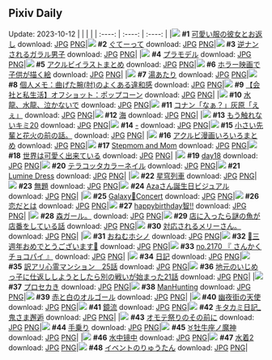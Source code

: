 ## Pixiv Daily
Update: 2023-10-12
|      |      |      |
| :----: | :----: | :----: |
|![](https://pixiv.microyu.workers.dev/c/240x480/img-master/img/2023/10/11/12/11/41/112457475_p0_master1200.jpg) **#1** [可愛い服の彼女とお返し](https://www.pixiv.net/artworks/112457475) download: [JPG](https://pixiv.microyu.workers.dev/img-original/img/2023/10/11/12/11/41/112457475_p0.jpg) [PNG](https://pixiv.microyu.workers.dev/img-original/img/2023/10/11/12/11/41/112457475_p0.png)|![](https://pixiv.microyu.workers.dev/c/240x480/img-master/img/2023/10/10/01/09/28/112422734_p0_master1200.jpg) **#2** [ぐてーって](https://www.pixiv.net/artworks/112422734) download: [JPG](https://pixiv.microyu.workers.dev/img-original/img/2023/10/10/01/09/28/112422734_p0.jpg) [PNG](https://pixiv.microyu.workers.dev/img-original/img/2023/10/10/01/09/28/112422734_p0.png)|![](https://pixiv.microyu.workers.dev/c/240x480/img-master/img/2023/10/10/08/03/21/112428136_p0_master1200.jpg) **#3** [逆ナンされるガラル男子](https://www.pixiv.net/artworks/112428136) download: [JPG](https://pixiv.microyu.workers.dev/img-original/img/2023/10/10/08/03/21/112428136_p0.jpg) [PNG](https://pixiv.microyu.workers.dev/img-original/img/2023/10/10/08/03/21/112428136_p0.png)|
|![](https://pixiv.microyu.workers.dev/c/240x480/img-master/img/2023/10/10/06/00/06/112426556_p0_master1200.jpg) **#4** [プラモデル](https://www.pixiv.net/artworks/112426556) download: [JPG](https://pixiv.microyu.workers.dev/img-original/img/2023/10/10/06/00/06/112426556_p0.jpg) [PNG](https://pixiv.microyu.workers.dev/img-original/img/2023/10/10/06/00/06/112426556_p0.png)|![](https://pixiv.microyu.workers.dev/c/240x480/img-master/img/2023/10/11/10/15/23/112455679_p0_master1200.jpg) **#5** [アクルビイラストまとめ](https://www.pixiv.net/artworks/112455679) download: [JPG](https://pixiv.microyu.workers.dev/img-original/img/2023/10/11/10/15/23/112455679_p0.jpg) [PNG](https://pixiv.microyu.workers.dev/img-original/img/2023/10/11/10/15/23/112455679_p0.png)|![](https://pixiv.microyu.workers.dev/c/240x480/img-master/img/2023/10/10/20/18/04/112440174_p0_master1200.jpg) **#6** [ホラー映画で子供が描く絵](https://www.pixiv.net/artworks/112440174) download: [JPG](https://pixiv.microyu.workers.dev/img-original/img/2023/10/10/20/18/04/112440174_p0.jpg) [PNG](https://pixiv.microyu.workers.dev/img-original/img/2023/10/10/20/18/04/112440174_p0.png)|
|![](https://pixiv.microyu.workers.dev/c/240x480/img-master/img/2023/10/10/20/30/00/112440505_p0_master1200.jpg) **#7** [湯あたり](https://www.pixiv.net/artworks/112440505) download: [JPG](https://pixiv.microyu.workers.dev/img-original/img/2023/10/10/20/30/00/112440505_p0.jpg) [PNG](https://pixiv.microyu.workers.dev/img-original/img/2023/10/10/20/30/00/112440505_p0.png)|![](https://pixiv.microyu.workers.dev/c/240x480/img-master/img/2023/10/10/07/00/04/112427255_p0_master1200.jpg) **#8** [個人メモ：曲げた腕(肘)のよくある違和感](https://www.pixiv.net/artworks/112427255) download: [JPG](https://pixiv.microyu.workers.dev/img-original/img/2023/10/10/07/00/04/112427255_p0.jpg) [PNG](https://pixiv.microyu.workers.dev/img-original/img/2023/10/10/07/00/04/112427255_p0.png)|![](https://pixiv.microyu.workers.dev/c/240x480/img-master/img/2023/10/10/12/00/04/112431087_p0_master1200.jpg) **#9** [【会社と私生活】オフショット：ポップコーン](https://www.pixiv.net/artworks/112431087) download: [JPG](https://pixiv.microyu.workers.dev/img-original/img/2023/10/10/12/00/04/112431087_p0.jpg) [PNG](https://pixiv.microyu.workers.dev/img-original/img/2023/10/10/12/00/04/112431087_p0.png)|
|![](https://pixiv.microyu.workers.dev/c/240x480/img-master/img/2023/10/10/00/00/23/112420150_p0_master1200.jpg) **#10** [水龍、水龍、泣かないで](https://www.pixiv.net/artworks/112420150) download: [JPG](https://pixiv.microyu.workers.dev/img-original/img/2023/10/10/00/00/23/112420150_p0.jpg) [PNG](https://pixiv.microyu.workers.dev/img-original/img/2023/10/10/00/00/23/112420150_p0.png)|![](https://pixiv.microyu.workers.dev/c/240x480/img-master/img/2023/10/10/12/00/17/112431135_p0_master1200.jpg) **#11** [コナン「なぁ？」灰原「えぇ」](https://www.pixiv.net/artworks/112431135) download: [JPG](https://pixiv.microyu.workers.dev/img-original/img/2023/10/10/12/00/17/112431135_p0.jpg) [PNG](https://pixiv.microyu.workers.dev/img-original/img/2023/10/10/12/00/17/112431135_p0.png)|![](https://pixiv.microyu.workers.dev/c/240x480/img-master/img/2023/10/10/00/29/35/112421518_p0_master1200.jpg) **#12** [海](https://www.pixiv.net/artworks/112421518) download: [JPG](https://pixiv.microyu.workers.dev/img-original/img/2023/10/10/00/29/35/112421518_p0.jpg) [PNG](https://pixiv.microyu.workers.dev/img-original/img/2023/10/10/00/29/35/112421518_p0.png)|
|![](https://pixiv.microyu.workers.dev/c/240x480/img-master/img/2023/10/11/14/51/24/112459683_p0_master1200.jpg) **#13** [もう触れないキミ20](https://www.pixiv.net/artworks/112459683) download: [JPG](https://pixiv.microyu.workers.dev/img-original/img/2023/10/11/14/51/24/112459683_p0.jpg) [PNG](https://pixiv.microyu.workers.dev/img-original/img/2023/10/11/14/51/24/112459683_p0.png)|![](https://pixiv.microyu.workers.dev/c/240x480/img-master/img/2023/10/10/00/00/22/112420140_p0_master1200.jpg) **#14** [-](https://www.pixiv.net/artworks/112420140) download: [JPG](https://pixiv.microyu.workers.dev/img-original/img/2023/10/10/00/00/22/112420140_p0.jpg) [PNG](https://pixiv.microyu.workers.dev/img-original/img/2023/10/10/00/00/22/112420140_p0.png)|![](https://pixiv.microyu.workers.dev/c/240x480/img-master/img/2023/10/10/17/59/50/112436615_p0_master1200.jpg) **#15** [小さい先輩と花火の前の話。](https://www.pixiv.net/artworks/112436615) download: [JPG](https://pixiv.microyu.workers.dev/img-original/img/2023/10/10/17/59/50/112436615_p0.jpg) [PNG](https://pixiv.microyu.workers.dev/img-original/img/2023/10/10/17/59/50/112436615_p0.png)|
|![](https://pixiv.microyu.workers.dev/c/240x480/img-master/img/2023/10/11/08/31/10/112454622_p0_master1200.jpg) **#16** [アクルビ漫画いろいろまとめ](https://www.pixiv.net/artworks/112454622) download: [JPG](https://pixiv.microyu.workers.dev/img-original/img/2023/10/11/08/31/10/112454622_p0.jpg) [PNG](https://pixiv.microyu.workers.dev/img-original/img/2023/10/11/08/31/10/112454622_p0.png)|![](https://pixiv.microyu.workers.dev/c/240x480/img-master/img/2023/10/10/16/24/56/112432125_p0_master1200.jpg) **#17** [Stepmom and Mom](https://www.pixiv.net/artworks/112432125) download: [JPG](https://pixiv.microyu.workers.dev/img-original/img/2023/10/10/16/24/56/112432125_p0.jpg) [PNG](https://pixiv.microyu.workers.dev/img-original/img/2023/10/10/16/24/56/112432125_p0.png)|![](https://pixiv.microyu.workers.dev/c/240x480/img-master/img/2023/10/10/17/26/30/112435998_p0_master1200.jpg) **#18** [世界は可愛く出来ている](https://www.pixiv.net/artworks/112435998) download: [JPG](https://pixiv.microyu.workers.dev/img-original/img/2023/10/10/17/26/30/112435998_p0.jpg) [PNG](https://pixiv.microyu.workers.dev/img-original/img/2023/10/10/17/26/30/112435998_p0.png)|
|![](https://pixiv.microyu.workers.dev/c/240x480/img-master/img/2023/10/11/01/05/31/112449237_p0_master1200.jpg) **#19** [day18](https://www.pixiv.net/artworks/112449237) download: [JPG](https://pixiv.microyu.workers.dev/img-original/img/2023/10/11/01/05/31/112449237_p0.jpg) [PNG](https://pixiv.microyu.workers.dev/img-original/img/2023/10/11/01/05/31/112449237_p0.png)|![](https://pixiv.microyu.workers.dev/c/240x480/img-master/img/2023/10/10/20/38/32/112440710_p0_master1200.jpg) **#20** [テラコッタカラーネイル](https://www.pixiv.net/artworks/112440710) download: [JPG](https://pixiv.microyu.workers.dev/img-original/img/2023/10/10/20/38/32/112440710_p0.jpg) [PNG](https://pixiv.microyu.workers.dev/img-original/img/2023/10/10/20/38/32/112440710_p0.png)|![](https://pixiv.microyu.workers.dev/c/240x480/img-master/img/2023/10/10/00/00/43/112420220_p0_master1200.jpg) **#21** [Lumine Dress](https://www.pixiv.net/artworks/112420220) download: [JPG](https://pixiv.microyu.workers.dev/img-original/img/2023/10/10/00/00/43/112420220_p0.jpg) [PNG](https://pixiv.microyu.workers.dev/img-original/img/2023/10/10/00/00/43/112420220_p0.png)|
|![](https://pixiv.microyu.workers.dev/c/240x480/img-master/img/2023/10/10/21/15/59/112441863_p0_master1200.jpg) **#22** [星穹列車](https://www.pixiv.net/artworks/112441863) download: [JPG](https://pixiv.microyu.workers.dev/img-original/img/2023/10/10/21/15/59/112441863_p0.jpg) [PNG](https://pixiv.microyu.workers.dev/img-original/img/2023/10/10/21/15/59/112441863_p0.png)|![](https://pixiv.microyu.workers.dev/c/240x480/img-master/img/2023/10/11/17/59/02/112462713_p0_master1200.jpg) **#23** [無題](https://www.pixiv.net/artworks/112462713) download: [JPG](https://pixiv.microyu.workers.dev/img-original/img/2023/10/11/17/59/02/112462713_p0.jpg) [PNG](https://pixiv.microyu.workers.dev/img-original/img/2023/10/11/17/59/02/112462713_p0.png)|![](https://pixiv.microyu.workers.dev/c/240x480/img-master/img/2023/10/10/21/41/53/112442662_p0_master1200.jpg) **#24** [Azaさん誕生日ビジュアル](https://www.pixiv.net/artworks/112442662) download: [JPG](https://pixiv.microyu.workers.dev/img-original/img/2023/10/10/21/41/53/112442662_p0.jpg) [PNG](https://pixiv.microyu.workers.dev/img-original/img/2023/10/10/21/41/53/112442662_p0.png)|
|![](https://pixiv.microyu.workers.dev/c/240x480/img-master/img/2023/10/10/21/30/02/112442313_p0_master1200.jpg) **#25** [Galaxy🎼Concert](https://www.pixiv.net/artworks/112442313) download: [JPG](https://pixiv.microyu.workers.dev/img-original/img/2023/10/10/21/30/02/112442313_p0.jpg) [PNG](https://pixiv.microyu.workers.dev/img-original/img/2023/10/10/21/30/02/112442313_p0.png)|![](https://pixiv.microyu.workers.dev/c/240x480/img-master/img/2023/10/10/16/58/43/112435462_p0_master1200.jpg) **#26** [恋だとは](https://www.pixiv.net/artworks/112435462) download: [JPG](https://pixiv.microyu.workers.dev/img-original/img/2023/10/10/16/58/43/112435462_p0.jpg) [PNG](https://pixiv.microyu.workers.dev/img-original/img/2023/10/10/16/58/43/112435462_p0.png)|![](https://pixiv.microyu.workers.dev/c/240x480/img-master/img/2023/10/10/20/13/38/112440056_p0_master1200.jpg) **#27** [happybirthday智!!](https://www.pixiv.net/artworks/112440056) download: [JPG](https://pixiv.microyu.workers.dev/img-original/img/2023/10/10/20/13/38/112440056_p0.jpg) [PNG](https://pixiv.microyu.workers.dev/img-original/img/2023/10/10/20/13/38/112440056_p0.png)|
|![](https://pixiv.microyu.workers.dev/c/240x480/img-master/img/2023/10/11/08/46/14/112454778_p0_master1200.jpg) **#28** [森ガール。](https://www.pixiv.net/artworks/112454778) download: [JPG](https://pixiv.microyu.workers.dev/img-original/img/2023/10/11/08/46/14/112454778_p0.jpg) [PNG](https://pixiv.microyu.workers.dev/img-original/img/2023/10/11/08/46/14/112454778_p0.png)|![](https://pixiv.microyu.workers.dev/c/240x480/img-master/img/2023/10/10/12/11/51/112431323_p0_master1200.jpg) **#29** [店に入ったら謎の魚が店番をしている話](https://www.pixiv.net/artworks/112431323) download: [JPG](https://pixiv.microyu.workers.dev/img-original/img/2023/10/10/12/11/51/112431323_p0.jpg) [PNG](https://pixiv.microyu.workers.dev/img-original/img/2023/10/10/12/11/51/112431323_p0.png)|![](https://pixiv.microyu.workers.dev/c/240x480/img-master/img/2023/10/10/15/59/32/112434480_p0_master1200.jpg) **#30** [対応されるメリーさん。](https://www.pixiv.net/artworks/112434480) download: [JPG](https://pixiv.microyu.workers.dev/img-original/img/2023/10/10/15/59/32/112434480_p0.jpg) [PNG](https://pixiv.microyu.workers.dev/img-original/img/2023/10/10/15/59/32/112434480_p0.png)|
|![](https://pixiv.microyu.workers.dev/c/240x480/img-master/img/2023/10/10/11/01/02/112430294_p0_master1200.jpg) **#31** [おねむホシノ](https://www.pixiv.net/artworks/112430294) download: [JPG](https://pixiv.microyu.workers.dev/img-original/img/2023/10/10/11/01/02/112430294_p0.jpg) [PNG](https://pixiv.microyu.workers.dev/img-original/img/2023/10/10/11/01/02/112430294_p0.png)|![](https://pixiv.microyu.workers.dev/c/240x480/img-master/img/2023/10/10/11/12/36/112430433_p0_master1200.jpg) **#32** [🎉三週年おめでとうございます🎊](https://www.pixiv.net/artworks/112430433) download: [JPG](https://pixiv.microyu.workers.dev/img-original/img/2023/10/10/11/12/36/112430433_p0.jpg) [PNG](https://pixiv.microyu.workers.dev/img-original/img/2023/10/10/11/12/36/112430433_p0.png)|![](https://pixiv.microyu.workers.dev/c/240x480/img-master/img/2023/10/10/12/43/32/112431776_p0_master1200.jpg) **#33** [no.2170 『 さんかくチョコパイ 』](https://www.pixiv.net/artworks/112431776) download: [JPG](https://pixiv.microyu.workers.dev/img-original/img/2023/10/10/12/43/32/112431776_p0.jpg) [PNG](https://pixiv.microyu.workers.dev/img-original/img/2023/10/10/12/43/32/112431776_p0.png)|
|![](https://pixiv.microyu.workers.dev/c/240x480/img-master/img/2023/10/10/20/16/19/112440130_p0_master1200.jpg) **#34** [日記](https://www.pixiv.net/artworks/112440130) download: [JPG](https://pixiv.microyu.workers.dev/img-original/img/2023/10/10/20/16/19/112440130_p0.jpg) [PNG](https://pixiv.microyu.workers.dev/img-original/img/2023/10/10/20/16/19/112440130_p0.png)|![](https://pixiv.microyu.workers.dev/c/240x480/img-master/img/2023/10/10/14/28/47/112433083_p0_master1200.jpg) **#35** [訳アリ心霊マンション　25話](https://www.pixiv.net/artworks/112433083) download: [JPG](https://pixiv.microyu.workers.dev/img-original/img/2023/10/10/14/28/47/112433083_p0.jpg) [PNG](https://pixiv.microyu.workers.dev/img-original/img/2023/10/10/14/28/47/112433083_p0.png)|![](https://pixiv.microyu.workers.dev/c/240x480/img-master/img/2023/10/10/11/04/33/112430344_p0_master1200.jpg) **#36** [地元のいじめっ子に仕返ししようとしたら別の戦いが始まった21話](https://www.pixiv.net/artworks/112430344) download: [JPG](https://pixiv.microyu.workers.dev/img-original/img/2023/10/10/11/04/33/112430344_p0.jpg) [PNG](https://pixiv.microyu.workers.dev/img-original/img/2023/10/10/11/04/33/112430344_p0.png)|
|![](https://pixiv.microyu.workers.dev/c/240x480/img-master/img/2023/10/10/00/46/18/112422064_p0_master1200.jpg) **#37** [プロセカき](https://www.pixiv.net/artworks/112422064) download: [JPG](https://pixiv.microyu.workers.dev/img-original/img/2023/10/10/00/46/18/112422064_p0.jpg) [PNG](https://pixiv.microyu.workers.dev/img-original/img/2023/10/10/00/46/18/112422064_p0.png)|![](https://pixiv.microyu.workers.dev/c/240x480/img-master/img/2023/10/10/17/59/00/112436594_p0_master1200.jpg) **#38** [ManHunting](https://www.pixiv.net/artworks/112436594) download: [JPG](https://pixiv.microyu.workers.dev/img-original/img/2023/10/10/17/59/00/112436594_p0.jpg) [PNG](https://pixiv.microyu.workers.dev/img-original/img/2023/10/10/17/59/00/112436594_p0.png)|![](https://pixiv.microyu.workers.dev/c/240x480/img-master/img/2023/10/11/00/03/38/112447591_p0_master1200.jpg) **#39** [赤と白のオルゴール](https://www.pixiv.net/artworks/112447591) download: [JPG](https://pixiv.microyu.workers.dev/img-original/img/2023/10/11/00/03/38/112447591_p0.jpg) [PNG](https://pixiv.microyu.workers.dev/img-original/img/2023/10/11/00/03/38/112447591_p0.png)|
|![](https://pixiv.microyu.workers.dev/c/240x480/img-master/img/2023/10/10/21/41/32/112442654_p0_master1200.jpg) **#40** [幽夜街の天使](https://www.pixiv.net/artworks/112442654) download: [JPG](https://pixiv.microyu.workers.dev/img-original/img/2023/10/10/21/41/32/112442654_p0.jpg) [PNG](https://pixiv.microyu.workers.dev/img-original/img/2023/10/10/21/41/32/112442654_p0.png)|![](https://pixiv.microyu.workers.dev/c/240x480/img-master/img/2023/10/11/13/02/17/112458209_p0_master1200.jpg) **#41** [鏡流](https://www.pixiv.net/artworks/112458209) download: [JPG](https://pixiv.microyu.workers.dev/img-original/img/2023/10/11/13/02/17/112458209_p0.jpg) [PNG](https://pixiv.microyu.workers.dev/img-original/img/2023/10/11/13/02/17/112458209_p0.png)|![](https://pixiv.microyu.workers.dev/c/240x480/img-master/img/2023/10/11/18/33/15/112463588_p0_master1200.jpg) **#42** [キタカミ日記_鬼さま邂逅](https://www.pixiv.net/artworks/112463588) download: [JPG](https://pixiv.microyu.workers.dev/img-original/img/2023/10/11/18/33/15/112463588_p0.jpg) [PNG](https://pixiv.microyu.workers.dev/img-original/img/2023/10/11/18/33/15/112463588_p0.png)|
|![](https://pixiv.microyu.workers.dev/c/240x480/img-master/img/2023/10/10/00/00/12/112420073_p0_master1200.jpg) **#43** [オモテ祭りのその前に](https://www.pixiv.net/artworks/112420073) download: [JPG](https://pixiv.microyu.workers.dev/img-original/img/2023/10/10/00/00/12/112420073_p0.jpg) [PNG](https://pixiv.microyu.workers.dev/img-original/img/2023/10/10/00/00/12/112420073_p0.png)|![](https://pixiv.microyu.workers.dev/c/240x480/img-master/img/2023/10/11/00/29/30/112448345_p0_master1200.jpg) **#44** [手乗り](https://www.pixiv.net/artworks/112448345) download: [JPG](https://pixiv.microyu.workers.dev/img-original/img/2023/10/11/00/29/30/112448345_p0.jpg) [PNG](https://pixiv.microyu.workers.dev/img-original/img/2023/10/11/00/29/30/112448345_p0.png)|![](https://pixiv.microyu.workers.dev/c/240x480/img-master/img/2023/10/11/00/00/19/112447296_p0_master1200.jpg) **#45** [♉牡牛座ノ魔神](https://www.pixiv.net/artworks/112447296) download: [JPG](https://pixiv.microyu.workers.dev/img-original/img/2023/10/11/00/00/19/112447296_p0.jpg) [PNG](https://pixiv.microyu.workers.dev/img-original/img/2023/10/11/00/00/19/112447296_p0.png)|
|![](https://pixiv.microyu.workers.dev/c/240x480/img-master/img/2023/10/11/14/22/04/112459298_p0_master1200.jpg) **#46** [水中镜中](https://www.pixiv.net/artworks/112459298) download: [JPG](https://pixiv.microyu.workers.dev/img-original/img/2023/10/11/14/22/04/112459298_p0.jpg) [PNG](https://pixiv.microyu.workers.dev/img-original/img/2023/10/11/14/22/04/112459298_p0.png)|![](https://pixiv.microyu.workers.dev/c/240x480/img-master/img/2023/10/10/12/38/54/112431722_p0_master1200.jpg) **#47** [水着2](https://www.pixiv.net/artworks/112431722) download: [JPG](https://pixiv.microyu.workers.dev/img-original/img/2023/10/10/12/38/54/112431722_p0.jpg) [PNG](https://pixiv.microyu.workers.dev/img-original/img/2023/10/10/12/38/54/112431722_p0.png)|![](https://pixiv.microyu.workers.dev/c/240x480/img-master/img/2023/10/11/00/00/11/112447249_p0_master1200.jpg) **#48** [イベントのりゅうたん](https://www.pixiv.net/artworks/112447249) download: [JPG](https://pixiv.microyu.workers.dev/img-original/img/2023/10/11/00/00/11/112447249_p0.jpg) [PNG](https://pixiv.microyu.workers.dev/img-original/img/2023/10/11/00/00/11/112447249_p0.png)|
